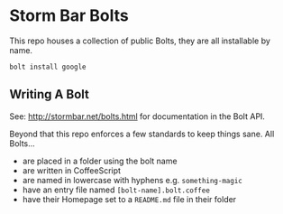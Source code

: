 Storm Bar Bolts
===============

This repo houses a collection of public Bolts, they are all installable by name.

`bolt install google`


Writing A Bolt
---------------

See: http://stormbar.net/bolts.html for documentation in the Bolt API.

Beyond that this repo enforces a few standards to keep things sane. All Bolts...

- are placed in a folder using the bolt name
- are written in CoffeeScript
- are named in lowercase with hyphens e.g. `something-magic`
- have an entry file named `[bolt-name].bolt.coffee`
- have their Homepage set to a `README.md` file in their folder